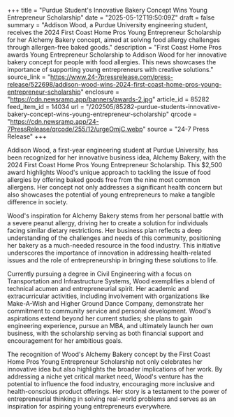 +++
title = "Purdue Student's Innovative Bakery Concept Wins Young Entrepreneur Scholarship"
date = "2025-05-12T19:50:09Z"
draft = false
summary = "Addison Wood, a Purdue University engineering student, receives the 2024 First Coast Home Pros Young Entrepreneur Scholarship for her Alchemy Bakery concept, aimed at solving food allergy challenges through allergen-free baked goods."
description = "First Coast Home Pros awards Young Entrepreneur Scholarship to Addison Wood for her innovative bakery concept for people with food allergies. This news showcases the importance of supporting young entrepreneurs with creative solutions."
source_link = "https://www.24-7pressrelease.com/press-release/522698/addison-wood-wins-2024-first-coast-home-pros-young-entrepreneur-scholarship"
enclosure = "https://cdn.newsramp.app/banners/awards-2.jpg"
article_id = 85282
feed_item_id = 14034
url = "/202505/85282-purdue-students-innovative-bakery-concept-wins-young-entrepreneur-scholarship"
qrcode = "https://cdn.newsramp.app/24-7PressRelease/qrcode/255/12/urgeOmjC.webp"
source = "24-7 Press Release"
+++

<p>Addison Wood, a first-year engineering student at Purdue University, has been recognized for her innovative business idea, Alchemy Bakery, with the 2024 First Coast Home Pros Young Entrepreneur Scholarship. This $2,500 award highlights Wood's unique approach to tackling the issue of food allergies by offering baked goods free from the nine most common allergens. Her concept not only addresses a significant health concern but also showcases the potential of young entrepreneurs to make a tangible difference in society.</p><p>Wood's inspiration for Alchemy Bakery stems from her personal battle with a severe peanut allergy, driving her to create a solution for individuals facing similar dietary restrictions. Her business plan reflects a deep understanding of the challenges and needs of this community, positioning her bakery as a much-needed resource in the food industry. This initiative underscores the importance of innovation in addressing health-related issues and the role of entrepreneurship in bringing these solutions to life.</p><p>Currently pursuing a degree in Civil Engineering with a focus on Transportation and Infrastructure Systems, Wood exemplifies a blend of technical acumen and entrepreneurial spirit. Her academic and extracurricular activities, including involvement with organizations like Make-A-Wish and Higher Ground Dance Company, demonstrate her commitment to community service and personal development. Wood's aspirations extend beyond her current studies; she plans to gain engineering experience, pursue an MBA, and ultimately launch her own business, with the scholarship serving as both financial support and encouragement for her ambitious goals.</p><p>The recognition of Wood's Alchemy Bakery concept by the First Coast Home Pros Young Entrepreneur Scholarship not only celebrates her innovative idea but also highlights the broader implications of her work. By addressing a niche yet critical market need, Wood's venture has the potential to influence the food industry, encouraging more inclusive and health-conscious product offerings. Her story is a testament to the power of entrepreneurial thinking in solving real-world problems and serves as an inspiration for aspiring young entrepreneurs everywhere.</p>